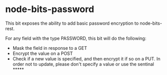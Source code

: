 # node-bits-password
This bit exposes the ability to add basic password encryption to node-bits-rest.

For any field with the type PASSWORD, this bit will do the following:

* Mask the field in response to a GET
* Encrypt the value on a POST
* Check if a new value is specified, and then encrypt it if so on a PUT. In order not to update, please don't specify a value or use the sentinal *****